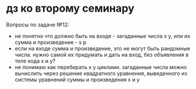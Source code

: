 # дз ко второму семинару

Вопросы по задаче №12:
- не понятно что должно быть на входе - загаданные числа x y, или их сумма и произведение - s p
- если на входе сумма и произведение, это не могут быть рандомные числа. нужно самой их придумать и дать на вход, без объявления в теле кода x и y?
- не понимаю как перебирать x y циклами. загаданные числа можно вычислить через решение квадратного уравнения, выведенного из системы уравнений суммы и произведения x и y
